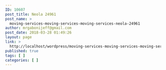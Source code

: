 ```yaml
---
ID: 10607
post_title: Neola 24961
post_name: >
  moving-services-moving-services-moving-services-neola-24961
author: mrgabonijeff@gmail.com
post_date: 2018-03-28 01:49:26
layout: page
link: >
  http://localhost/wordpress/moving-services-moving-services-moving-services-neola-24961/
published: true
tags: [ ]
categories: [ ]
---
```

